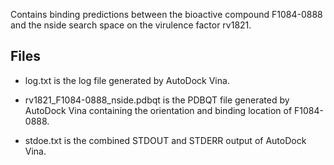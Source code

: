 Contains binding predictions between the bioactive compound F1084-0888 and the nside search space on the virulence factor rv1821.

## Files

- log.txt is the log file generated by AutoDock Vina.

- rv1821_F1084-0888_nside.pdbqt is the PDBQT file generated by AutoDock Vina containing the orientation and binding location of F1084-0888.

- stdoe.txt is the combined STDOUT and STDERR output of AutoDock Vina.

